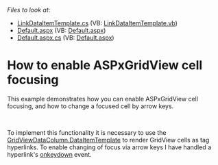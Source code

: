 <!-- default file list -->
*Files to look at*:

* [LinkDataItemTemplate.cs](./CS/WebSite/App_Code/LinkDataItemTemplate.cs) (VB: [LinkDataItemTemplate.vb](./VB/WebSite/App_Code/LinkDataItemTemplate.vb))
* [Default.aspx](./CS/WebSite/Default.aspx) (VB: [Default.aspx](./VB/WebSite/Default.aspx))
* [Default.aspx.cs](./CS/WebSite/Default.aspx.cs) (VB: [Default.aspx](./VB/WebSite/Default.aspx))
<!-- default file list end -->
# How to enable ASPxGridView cell focusing


<p>This example demonstrates how you can enable ASPxGridView cell focusing, and how to change a focused cell by arrow keys.</p><br />
<p>To implement this functionality it is necessary to use the <a href="http://documentation.devexpress.com/#AspNet/DevExpressWebASPxGridViewGridViewDataColumn_DataItemTemplatetopic"><u>GridViewDataColumn.DataItemTemplate</u></a> to render GridView cells as <a> tag hyperlinks. To enable changing of focus via arrow keys  I have handled a  hyperlink's <a href="http://www.w3schools.com/jsref/event_onkeydown.asp"><u>onkeydown</u></a> event.</p>

<br/>


